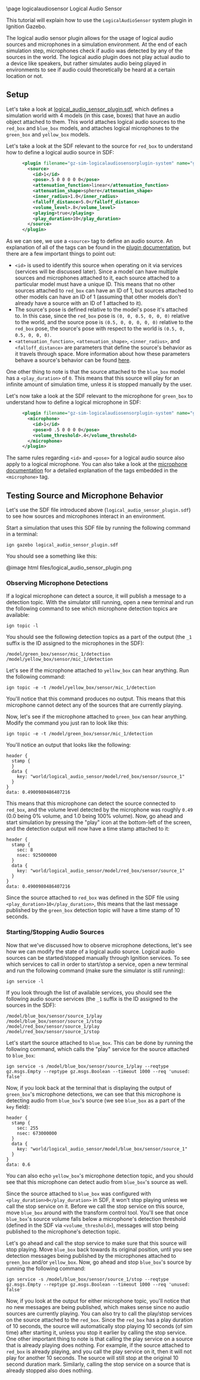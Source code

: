 \page logicalaudiosensor Logical Audio Sensor

This tutorial will explain how to use the `LogicalAudioSensor` system plugin in Ignition Gazebo.

The logical audio sensor plugin allows for the usage of logical audio sources and microphones in a simulation environment.
At the end of each simulation step, microphones check if audio was detected by any of the sources in the world.
The logical audio plugin does not play actual audio to a device like speakers, but rather simulates audio being played in environments to see if audio could theoretically be heard at a certain location or not.

## Setup

Let's take a look at [logical_audio_sensor_plugin.sdf](https://github.com/gazebosim/gz-sim/blob/460d2b1cfbf0addf05a1e61c05e1f7a675a83785/examples/worlds/logical_audio_sensor_plugin.sdf), which defines a simulation world with 4 models (in this case, boxes) that have an audio object attached to them.
This world attaches logical audio sources to the `red_box` and `blue_box` models, and attaches logical microphones to the `green_box` and `yellow_box` models.

Let's take a look at the SDF relevant to the source for `red_box` to understand how to define a logical audio source in SDF:

```xml
      <plugin filename="gz-sim-logicalaudiosensorplugin-system" name="gz::sim::systems::LogicalAudioSensorPlugin">
        <source>
          <id>1</id>
          <pose>.5 0 0 0 0 0</pose>
          <attenuation_function>linear</attenuation_function>
          <attenuation_shape>sphere</attenuation_shape>
          <inner_radius>1.0</inner_radius>
          <falloff_distance>5.0</falloff_distance>
          <volume_level>.8</volume_level>
          <playing>true</playing>
          <play_duration>10</play_duration>
        </source>
      </plugin>
```

As we can see, we use a `<source>` tag to define an audio source.
An explanation of all of the tags can be found in the [plugin documentation](https://github.com/gazebosim/gz-sim/blob/314477419d2aa946f384204dc99b17d9fcd963b3/src/systems/logical_audio_sensor_plugin/LogicalAudioSensorPlugin.hh#L35-L130), but there are a few important things to point out:
* `<id>` is used to identify this source when operating on it via services (services will be discussed later).
Since a model can have multiple sources and microphones attached to it, each source attached to a particular model must have a unique ID.
This means that no other sources attached to `red_box` can have an ID of 1, but sources attached to other models can have an ID of 1 (assuming that other models don't already have a source with an ID of 1 attached to it).
* The source's pose is defined relative to the model's pose it's attached to.
In this case, since the `red_box` pose is `(0, 0, 0.5, 0, 0, 0)` relative to the world, and the source pose is `(0.5, 0, 0, 0, 0, 0)` relative to the `red_box` pose, the source's pose with respect to the world is `(0.5, 0, 0.5, 0, 0, 0)`.
* `<attenuation_function>`, `<attenuation_shape>`, `<inner_radius>`, and `<falloff_distance>` are parameters that define the source's behavior as it travels through space.
More information about how these parameters behave a source's behavior can be found [here](https://docs.unrealengine.com/en-US/Engine/Audio/DistanceModelAttenuation/index.html).

One other thing to note is that the source attached to the `blue_box` model has a `<play_duration>` of `0`.
This means that this source will play for an infinite amount of simulation time, unless it is stopped manually by the user.

Let's now take a look at the SDF relevant to the microphone for `green_box` to understand how to define a logical microphone in SDF:

```xml
      <plugin filename="gz-sim-logicalaudiosensorplugin-system" name="gz::sim::systems::LogicalAudioSensorPlugin">
        <microphone>
          <id>1</id>
          <pose>0 .5 0 0 0 0</pose>
          <volume_threshold>.4</volume_threshold>
        </microphone>
      </plugin>
```

The same rules regarding `<id>` and `<pose>` for a logical audio source also apply to a logical microphone.
You can also take a look at the [microphone documentation](https://github.com/gazebosim/gz-sim/blob/314477419d2aa946f384204dc99b17d9fcd963b3/src/systems/logical_audio_sensor_plugin/LogicalAudioSensorPlugin.hh#L35-L130) for a detailed explanation of the tags embedded in the `<microphone>` tag.

## Testing Source and Microphone Behavior

Let's use the SDF file introduced above (`logical_audio_sensor_plugin.sdf`) to see how sources and microphones interact in an environment.

Start a simulation that uses this SDF file by running the following command in a terminal:

```
ign gazebo logical_audio_sensor_plugin.sdf
```

You should see a something like this:

@image html files/logical_audio_sensor_plugin.png

### Observing Microphone Detections

If a logical microphone can detect a source, it will publish a message to a detection topic.
With the simulator still running, open a new terminal and run the following command to see which microphone detection topics are available:

```
ign topic -l
```

You should see the following detection topics as a part of the output (the `_1` suffix is the ID assigned to the microphones in the SDF):

```
/model/green_box/sensor/mic_1/detection
/model/yellow_box/sensor/mic_1/detection
```

Let's see if the microphone attached to `yellow_box` can hear anything.
Run the following command:

```
ign topic -e -t /model/yellow_box/sensor/mic_1/detection
```

You'll notice that this command produces no output.
This means that this microphone cannot detect any of the sources that are currently playing.

Now, let's see if the microphone attached to `green_box` can hear anything.
Modify the command you just ran to look like this:

```
ign topic -e -t /model/green_box/sensor/mic_1/detection
```

You'll notice an output that looks like the following:

```
header {
  stamp {
  }
  data {
    key: "world/logical_audio_sensor/model/red_box/sensor/source_1"
  }
}
data: 0.4900980486407216
```

This means that this microphone can detect the source connected to `red_box`, and the volume level detected by the microphone was roughly `0.49` (0.0 being 0% volume, and 1.0 being 100% volume).
Now, go ahead and start simulation by pressing the "play" icon at the bottom-left of the screen, and the detection output will now have a time stamp attached to it:

```
header {
  stamp {
    sec: 8
    nsec: 925000000
  }
  data {
    key: "world/logical_audio_sensor/model/red_box/sensor/source_1"
  }
}
data: 0.4900980486407216
```

Since the source attached to `red_box` was defined in the SDF file using `<play_duration>10</play_duration>`, this means that the last message published by the `green_box` detection topic will have a time stamp of 10 seconds.

### Starting/Stopping Audio Sources

Now that we've discussed how to observe microphone detections, let's see how we can modify the state of a logical audio source.
Logical audio sources can be started/stopped manually through Ignition services.
To see which services to call in order to start/stop a service, open a new terminal and run the following command (make sure the simulator is still running):

```
ign service -l
```

If you look through the list of available services, you should see the following audio source services (the `_1` suffix is the ID assigned to the sources in the SDF):

```
/model/blue_box/sensor/source_1/play
/model/blue_box/sensor/source_1/stop
/model/red_box/sensor/source_1/play
/model/red_box/sensor/source_1/stop
```

Let's start the source attached to `blue_box`.
This can be done by running the following command, which calls the "play" service for the source attached to `blue_box`:

```
ign service -s /model/blue_box/sensor/source_1/play --reqtype gz.msgs.Empty --reptype gz.msgs.Boolean --timeout 1000 --req 'unused: false'
```

Now, if you look back at the terminal that is displaying the output of `green_box`'s microphone detections, we can see that this microphone is detecting audio from `blue_box`'s source (we see `blue_box` as a part of the `key` field):

```
header {
  stamp {
    sec: 255
    nsec: 673000000
  }
  data {
    key: "world/logical_audio_sensor/model/blue_box/sensor/source_1"
  }
}
data: 0.6
```

You can also echo `yellow_box`'s microphone detection topic, and you should see that this microphone can detect audio from `blue_box`'s source as well.

Since the source attached to `blue_box` was configured with `<play_duration>0</play_duration>` in SDF, it won't stop playing unless we call the stop service on it.
Before we call the stop service on this source, move `blue_box` around with the transform control tool.
You'll see that once `blue_box`'s source volume falls below a microphone's detection threshold (defined in the SDF via `<volume_threshold>`), messages will stop being published to the microphone's detection topic.

Let's go ahead and call the stop service to make sure that this source will stop playing.
Move `blue_box` back towards its original position, until you see detection messages being published by the microphones attached to `green_box` and/or `yellow_box`.
Now, go ahead and stop `blue_box`'s source by running the following command:

```
ign service -s /model/blue_box/sensor/source_1/stop --reqtype gz.msgs.Empty --reptype gz.msgs.Boolean --timeout 1000 --req 'unused: false'
```

Now, if you look at the output for either microphone topic, you'll notice that no new messages are being published, which makes sense since no audio sources are currently playing.
You can also try to call the play/stop services on the source attached to the `red_box`.
Since the `red_box` has a play duration of 10 seconds, the source will automatically stop playing 10 seconds (of sim time) after starting it, unless you stop it earlier by calling the stop service.
One other important thing to note is that calling the play service on a source that is already playing does nothing.
For example, if the source attached to `red_box` is already playing, and you call the play service on it, then it will not play for another 10 seconds.
The source will still stop at the original 10 second duration mark.
Similarly, calling the stop service on a source that is already stopped also does nothing.
